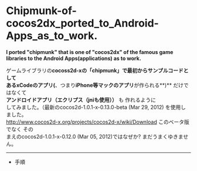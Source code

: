 Chipmunk-of-cocos2dx_ported_to_Android-Apps_as_to_work.
=============================
**I  ported    "chipmunk"   that is one of  "cocos2dx"  of the famous game libraries to the Android Apps(applications) as  to work.**
  
ゲームライブラリの**cocoss2d-xの「chipmunk」**で最初からサンプルコードとして  
ある**xCodeのアプリ(**、つまり**iPhone等マックのアプリ**が作られる**)** だけではなくて  
**アンドロイドアプリ（エクリプス（jniも使用））** も 作れるように   
してみました。（最新のcocos2d-1.0.1-x-0.13.0-beta (Mar 29, 2012) を使用しました。  
http://www.cocos2d-x.org/projects/cocos2d-x/wiki/Download このベータ版でなく その  
まえのcocos2d-1.0.1-x-0.12.0 (Mar 05, 2012)ではなぜか? まだうまくゆきません。

***
* 手順